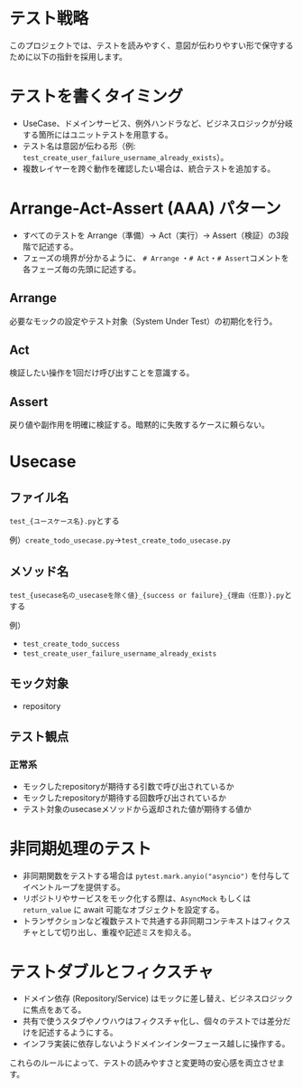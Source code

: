 # テスト戦略

このプロジェクトでは、テストを読みやすく、意図が伝わりやすい形で保守するために以下の指針を採用します。

# テストを書くタイミング
- UseCase、ドメインサービス、例外ハンドラなど、ビジネスロジックが分岐する箇所にはユニットテストを用意する。
- テスト名は意図が伝わる形（例: `test_create_user_failure_username_already_exists`）。
- 複数レイヤーを跨ぐ動作を確認したい場合は、統合テストを追加する。

# Arrange-Act-Assert (AAA) パターン
- すべてのテストを Arrange（準備）→ Act（実行）→ Assert（検証）の3段階で記述する。
- フェーズの境界が分かるように、 `# Arrange` ・`# Act`・`# Assert`コメントを各フェーズ毎の先頭に記述する。

## Arrange
必要なモックの設定やテスト対象（System Under Test）の初期化を行う。

## Act
検証したい操作を1回だけ呼び出すことを意識する。

## Assert
戻り値や副作用を明確に検証する。暗黙的に失敗するケースに頼らない。

# Usecase

## ファイル名
`test_{ユースケース名}.py`とする

例）`create_todo_usecase.py`→`test_create_todo_usecase.py`


## メソッド名
`test_{usecase名の_usecaseを除く値}_{success or failure}_{理由（任意）}.py`とする

例）
- `test_create_todo_success`
- `test_create_user_failure_username_already_exists`

## モック対象
- repository

## テスト観点
### 正常系
- モックしたrepositoryが期待する引数で呼び出されているか
- モックしたrepositoryが期待する回数呼び出されているか
- テスト対象のusecaseメソッドから返却された値が期待する値か

# 非同期処理のテスト
- 非同期関数をテストする場合は `pytest.mark.anyio("asyncio")` を付与してイベントループを提供する。
- リポジトリやサービスをモック化する際は、`AsyncMock` もしくは `return_value` に await 可能なオブジェクトを設定する。
- トランザクションなど複数テストで共通する非同期コンテキストはフィクスチャとして切り出し、重複や記述ミスを抑える。

# テストダブルとフィクスチャ
- ドメイン依存 (Repository/Service) はモックに差し替え、ビジネスロジックに焦点をあてる。
- 共有で使うスタブやノウハウはフィクスチャ化し、個々のテストでは差分だけを記述するようにする。
- インフラ実装に依存しないようドメインインターフェース越しに操作する。

これらのルールによって、テストの読みやすさと変更時の安心感を両立させます。
